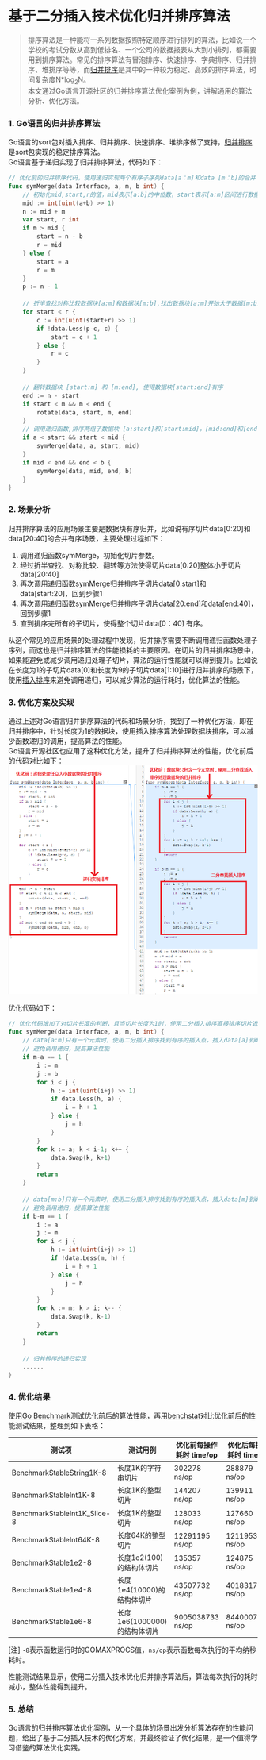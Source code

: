 # 基于二分插入技术优化归并排序算法
> 排序算法是一种能将一系列数据按照特定顺序进行排列的算法，比如说一个学校的考试分数从高到低排名、一个公司的数据报表从大到小排列，都需要用到排序算法。常见的排序算法有冒泡排序、快速排序、字典排序、归并排序、堆排序等等，而[归并排序](https://zh.wikipedia.org/wiki/%E5%BD%92%E5%B9%B6%E6%8E%92%E5%BA%8F)是其中的一种较为稳定、高效的排序算法，时间复杂度N*log<sub>2</sub>N。  
> 本文通过Go语言开源社区的归并排序算法优化案例为例，讲解通用的算法分析、优化方法。

### 1. Go语言的归并排序算法
Go语言的sort包对插入排序、归并排序、快速排序、堆排序做了支持，[归并排序](https://zh.wikipedia.org/wiki/%E5%BD%92%E5%B9%B6%E6%8E%92%E5%BA%8F)是sort包实现的稳定排序算法。  
Go语言基于递归实现了归并排序算法，代码如下：

```go
// 优化前的归并排序代码，使用递归实现两个有序子序列data[a：m]和data [m：b]的合并 
func symMerge(data Interface, a, m, b int) {
	// 初始化mid,start,r的值，mid表示[a:b]的中位数，start表示[a:m]区间进行数据交换的开始下标，r表示[a:m]区间进行数据交换的最右下标
	mid := int(uint(a+b) >> 1) 
	n := mid + m
	var start, r int
	if m > mid {
		start = n - b
		r = mid
	} else {
		start = a
		r = m
	}
	p := n - 1

	// 折半查找对称比较数据块[a:m]和数据块[m:b],找出数据块[a:m]开始大于数据[m:b]的下标位置start
	for start < r {
		c := int(uint(start+r) >> 1)
		if !data.Less(p-c, c) {
			start = c + 1
		} else {
			r = c
		}
	}

	// 翻转数据块 [start:m] 和 [m:end], 使得数据块[start:end]有序
	end := n - start
	if start < m && m < end {
		rotate(data, start, m, end)
	}
	// 调用递归函数,排序两组子数据块 [a:start]和[start:mid]，[mid:end]和[end:b]
	if a < start && start < mid {
		symMerge(data, a, start, mid)
	}
	if mid < end && end < b {
		symMerge(data, mid, end, b) 
	}
}
```

### 2. 场景分析
归并排序算法的应用场景主要是数据块有序归并，比如说有序切片data[0:20]和data[20:40]的合并有序场景，主要处理过程如下：

1. 调用递归函数symMerge，初始化切片参数。
2. 经过折半查找、对称比较、翻转等方法使得切片data[0:20]整体小于切片data[20:40]
3. 再次调用递归函数symMerge归并排序子切片data[0:start]和data[start:20]，回到步骤1
4. 再次调用递归函数symMerge归并排序子切片data[20:end]和data[end:40]，回到步骤1
5. 直到排序完所有的子切片，使得整个切片data[0：40] 有序。

从这个常见的应用场景的处理过程中发现，归并排序需要不断调用递归函数处理子序列，而这也是归并排序算法的性能损耗的主要原因。在切片的归并排序场景中，如果能避免或减少调用递归处理子切片，算法的运行性能就可以得到提升。比如说在长度为1的子切片data[0]和长度为9的子切片data[1:10]进行归并排序的场景下，使用[插入排序](https://baike.baidu.com/item/%E4%BA%8C%E5%88%86%E6%B3%95%E6%8F%92%E5%85%A5%E6%8E%92%E5%BA%8F)来避免调用递归，可以减少算法的运行耗时，优化算法的性能。

### 3. 优化方案及实现
通过上述对Go语言归并排序算法的代码和场景分析，找到了一种优化方法，即在归并排序中，针对长度为1的数据块，使用插入排序算法处理数据块排序，可以减少函数递归的调用，提高算法的性能。    
Go语言开源社区也应用了这种优化方法，提升了归并排序算法的性能，优化前后的代码对比如下：   
![image](images/cl-2219-optCompare.PNG)

优化代码如下：
```go
// 优化代码增加了对切片长度的判断，且当切片长度为1时，使用二分插入排序直接排序切片返回。
func symMerge(data Interface, a, m, b int) {
    // data[a:m]只有一个元素时，使用二分插入排序找到有序的插入点，插入data[a]到data[m:b] 
    // 避免调用递归，提高算法性能
    if m-a == 1 { 
        i := m
        j := b
        for i < j {
            h := int(uint(i+j) >> 1) 
            if data.Less(h, a) {
                i = h + 1
            } else {
                j = h
            }
        }
        for k := a; k < i-1; k++ {
            data.Swap(k, k+1)
        }
        return
    }

    // data[m:b]只有一个元素时，使用二分插入排序找到有序的插入点，插入data[m]到data[a:m]
    // 避免调用递归，提高算法性能
    if b-m == 1 { 
        i := a
        j := m
        for i < j { 
            h := int(uint(i+j) >> 1)
            if !data.Less(m, h) {
                i = h + 1
            } else {
                j = h
            }
        }
        for k := m; k > i; k-- {
            data.Swap(k, k-1)
        }
        return
    }
    
    // 归并排序的递归实现
    ......
}
```

### 4. 优化结果
使用[Go Benchmark](https://golang.org/pkg/testing/)测试优化前后的算法性能，再用[benchstat](https://godoc.org/golang.org/x/perf/cmd/benchstat)对比优化前后的性能测试结果，整理到如下表格： 

测试项 | 测试用例 |优化前每操作耗时 time/op |	优化后每操作耗时 time/op | 耗时对比
---|---|---|---|---|
BenchmarkStableString1K-8 | 长度1K的字符串切片 | 302278 ns/op | 288879 ns/op | 4.43%
BenchmarkStableInt1K-8 | 长度1K的整型切片 | 144207 ns/op | 139911 ns/op | 2.97%
BenchmarkStableInt1K_Slice-8 | 长度1K的整型切片 | 128033 ns/op | 127660 ns/op | 0.29%
BenchmarkStableInt64K-8 | 长度64K的整型切片 | 12291195 ns/op | 12119536 ns/op | 1.40%
BenchmarkStable1e2-8 | 长度1e2(100)的结构体切片 | 135357 ns/op | 124875 ns/op | 7.74%
BenchmarkStable1e4-8 | 长度1e4(10000)的结构体切片 | 43507732 ns/op | 40183173 ns/op | 7.64%
BenchmarkStable1e6-8 | 长度1e6(1000000)的结构体切片 | 9005038733 ns/op | 8440007994 ns/op | 6.27%

[注] `-8`表示函数运行时的GOMAXPROCS值，`ns/op`表示函数每次执行的平均纳秒耗时。

性能测试结果显示，使用二分插入技术优化归并排序算法后，算法每次执行的耗时减小，整体性能得到提升。

### 5. 总结
Go语言的归并排序算法优化案例，从一个具体的场景出发分析算法存在的性能问题，给出了基于二分插入技术的优化方案，并最终验证了优化结果，是一个值得学习借鉴的算法优化实践。

